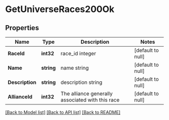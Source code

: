 # GetUniverseRaces200Ok

## Properties
Name | Type | Description | Notes
------------ | ------------- | ------------- | -------------
**RaceId** | **int32** | race_id integer | [default to null]
**Name** | **string** | name string | [default to null]
**Description** | **string** | description string | [default to null]
**AllianceId** | **int32** | The alliance generally associated with this race | [default to null]

[[Back to Model list]](../README.md#documentation-for-models) [[Back to API list]](../README.md#documentation-for-api-endpoints) [[Back to README]](../README.md)


